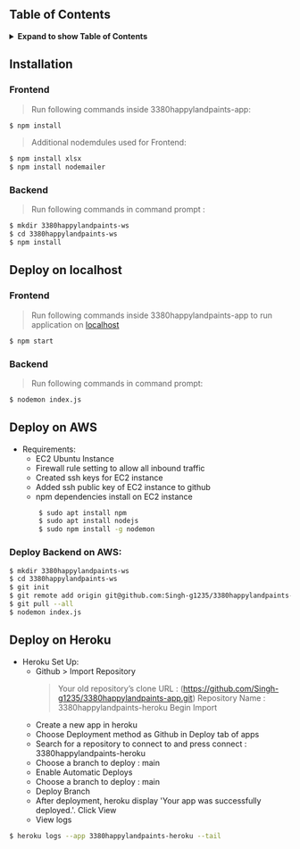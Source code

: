 
## Table of Contents

<details>
  <summary><b>Expand to show Table of Contents</b></summary>

<!-- toc -->

- [Installation](#installation)
- [Deploy on Localhost](#deploy-on-localhost)
- [Deploy on AWS](#deploy-on-aws)
- [Deploy on Heroku](#deploy-on-heroku)


<!-- tocstop -->

</details>

## Installation

### Frontend
>Run following commands inside 3380happylandpaints-app: 

```bash
$ npm install
```
> Additional nodemdules used for Frontend:

```bash
$ npm install xlsx
$ npm install nodemailer
```
### Backend
>Run following commands in command prompt :

```bash
$ mkdir 3380happylandpaints-ws
$ cd 3380happylandpaints-ws
$ npm install 
```
## Deploy on localhost

### Frontend
>Run following commands inside 3380happylandpaints-app to run application on [localhost](http://localhost:3000/)

```bash
$ npm start
```
### Backend
>Run following commands in command prompt:

```bash
$ nodemon index.js
```
## Deploy on AWS
* Requirements: 
    - EC2 Ubuntu Instance
    - Firewall rule setting to allow all inbound traffic
    - Created ssh keys for EC2 instance
    - Added ssh public key of EC2 instance to github
    - npm dependencies install on EC2 instance
    ```bash
        $ sudo apt install npm
        $ sudo apt install nodejs
        $ sudo npm install -g nodemon
    ```
### Deploy Backend on AWS:
```bash
$ mkdir 3380happylandpaints-ws
$ cd 3380happylandpaints-ws
$ git init
$ git remote add origin git@github.com:Singh-g1235/3380happylandpaints-ws.git
$ git pull --all
$ nodemon index.js
```

## Deploy on Heroku
* Heroku Set Up: 
    - Github > Import Repository 
      >Your old repository’s clone URL : (https://github.com/Singh-g1235/3380happylandpaints-app.git) 
      >Repository Name : 3380happylandpaints-heroku
      >Begin Import
    - Create a new app in heroku
    - Choose Deployment method as Github in Deploy tab of apps
    - Search for a repository to connect to and press connect : 3380happylandpaints-heroku
    - Choose a branch to deploy : main
    - Enable Automatic Deploys
    - Choose a branch to deploy : main
    - Deploy Branch
    - After deployment, heroku display 'Your app was successfully deployed.'. Click View
    - View logs
```bash
$ heroku logs --app 3380happylandpaints-heroku --tail
```
